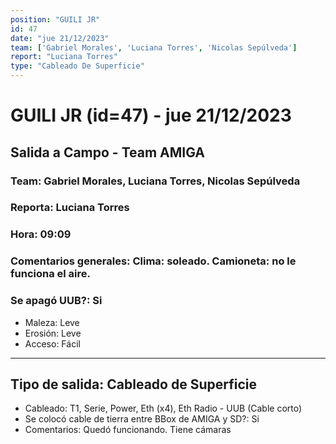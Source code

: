 ```yaml
---
position: "GUILI JR"
id: 47
date: "jue 21/12/2023"
team: ['Gabriel Morales', 'Luciana Torres', 'Nicolas Sepúlveda']
report: "Luciana Torres"
type: "Cableado De Superficie"
---
```


# GUILI JR (id=47) - jue 21/12/2023
## Salida a Campo - Team AMIGA
### Team: Gabriel Morales, Luciana Torres, Nicolas Sepúlveda
### Reporta: Luciana Torres
### Hora: 09:09
### Comentarios generales: Clima: soleado.   Camioneta: no le funciona el aire. 
### Se apagó UUB?: Si 
- Maleza: Leve
- Erosión: Leve
- Acceso: Fácil

---------
## Tipo de salida: Cableado de Superficie
   - Cableado: T1, Serie, Power, Eth (x4), Eth Radio - UUB (Cable corto)
   - Se colocó cable de tierra entre BBox de AMIGA y SD?: Si
   - Comentarios: Quedó funcionando. Tiene cámaras 
